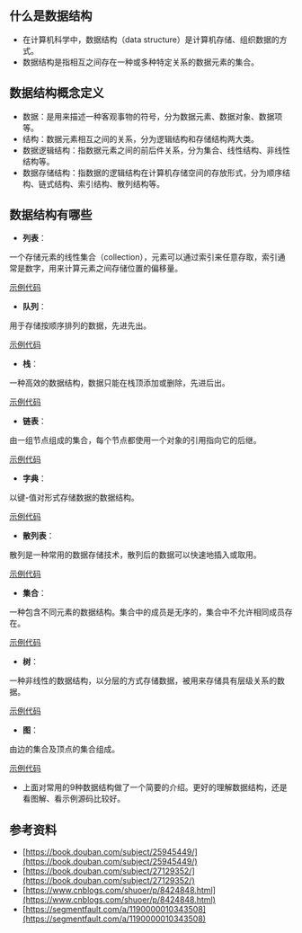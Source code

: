## 什么是数据结构
* 在计算机科学中，数据结构（data structure）是计算机存储、组织数据的方式。
* 数据结构是指相互之间存在一种或多种特定关系的数据元素的集合。

## 数据结构概念定义
* 数据：是用来描述一种客观事物的符号，分为数据元素、数据对象、数据项等。
* 结构：数据元素相互之间的关系，分为逻辑结构和存储结构两大类。
* 数据逻辑结构：指数据元素之间的前后件关系，分为集合、线性结构、非线性结构等。
* 数据存储结构：指数据的逻辑结构在计算机存储空间的存放形式，分为顺序结构、链式结构、索引结构、散列结构等。

## 数据结构有哪些
* **列表**： 

一个存储元素的线性集合（collection），元素可以通过索引来任意存取，索引通常是数字，用来计算元素之间存储位置的偏移量。 

[示例代码](https://github.com/yzsunlei/javascript-data-structure/blob/master/01.list.js)

* **队列**： 

用于存储按顺序排列的数据，先进先出。 

[示例代码](https://github.com/yzsunlei/javascript-data-structure/blob/master/02.queue.js)

* **栈**： 

一种高效的数据结构，数据只能在栈顶添加或删除，先进后出。 

[示例代码](https://github.com/yzsunlei/javascript-data-structure/blob/master/03.stack.js)

* **链表**： 

由一组节点组成的集合，每个节点都使用一个对象的引用指向它的后继。 

[示例代码](https://github.com/yzsunlei/javascript-data-structure/blob/master/04.linkedlist.js)

* **字典**：

以键-值对形式存储数据的数据结构。 

[示例代码](https://github.com/yzsunlei/javascript-data-structure/blob/master/05.dictionary.js)

* **散列表**： 

散列是一种常用的数据存储技术，散列后的数据可以快速地插入或取用。 

[示例代码](https://github.com/yzsunlei/javascript-data-structure/blob/master/06.hashtable.js)

* **集合**：

一种包含不同元素的数据结构。集合中的成员是无序的，集合中不允许相同成员存在。

[示例代码](https://github.com/yzsunlei/javascript-data-structure/blob/master/07.set.js)

* **树**：

一种非线性的数据结构，以分层的方式存储数据，被用来存储具有层级关系的数据。

[示例代码](https://github.com/yzsunlei/javascript-data-structure/blob/master/08.bst.js)

* **图**：

由边的集合及顶点的集合组成。

[示例代码](https://github.com/yzsunlei/javascript-data-structure/blob/master/09.graph.js)

* 上面对常用的9种数据结构做了一个简要的介绍。更好的理解数据结构，还是看图解、看示例源码比较好。

## 参考资料
* [https://book.douban.com/subject/25945449/](https://book.douban.com/subject/25945449/)
* [https://book.douban.com/subject/27129352/](https://book.douban.com/subject/27129352/)
* [https://www.cnblogs.com/shuoer/p/8424848.html](https://www.cnblogs.com/shuoer/p/8424848.html)
* [https://segmentfault.com/a/1190000010343508](https://segmentfault.com/a/1190000010343508)
